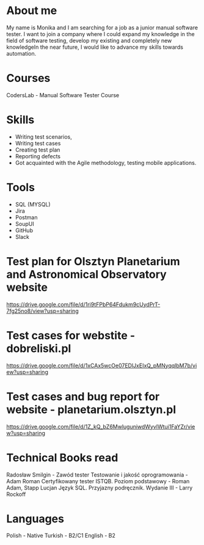 # About me

My name is Monika and I am searching for a job as a junior manual software tester. I want to join a company where I could expand my knowledge in the field of software testing, develop my existing and completely new knowledgeIn the near future, I would like to advance my skills towards automation.

# Courses 

CodersLab - Manual Software Tester Course 

# Skills 

- Writing test scenarios, 
- Writing test cases 
- Creating test plan 
- Reporting defects 
- Got acquainted with the Agile methodology, testing mobile applications.

# Tools 
 - SQL (MYSQL)
 - Jira 
 - Postman 
 - SoupUI
 - GitHub 
 - Slack
 

# Test plan for Olsztyn Planetarium and Astronomical Observatory website

https://drive.google.com/file/d/1ri9tFPbP64Fdukm9cUydPrT-7fg25no8/view?usp=sharing

# Test cases for webstite - dobreliski.pl 

https://drive.google.com/file/d/1xCAx5wcOe07EDlJxEIxQ_pMNyqqlbM7b/view?usp=sharing

# Test cases and bug report for website - planetarium.olsztyn.pl

https://drive.google.com/file/d/1Z_kQ_bZ6MwluguniwdWyvlWtui1FaYZr/view?usp=sharing

# Technical Books read

Radosław Smilgin - Zawód tester
Testowanie i jakość oprogramowania - Adam Roman 
Certyfikowany tester ISTQB. Poziom podstawowy - Roman Adam, Stapp Lucjan
Język SQL. Przyjazny podręcznik. Wydanie III - Larry Rockoff

# Languages 
Polish - Native 
Turkish - B2/C1
English - B2
